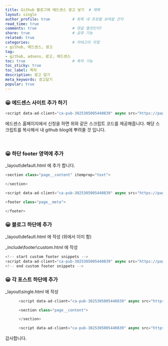 ```yaml
---
title: Github 블로그에 에드센스 광고 넣기  # 제목
layout: single                
author_profile: true          # 좌측 내 프로필 보여질 건지
read_time: true
comments: true                # 댓글 열것인지?
share: true                   # 공유 기능 
related: true
categories:                   # 카테고리 지정
- github, 애드센스, 광고
tag:
- github, adsens, 광고, 애드센스
toc: true                     # 목차 기능 
toc_sticky: true
toc_label: 목차  
description: 광고 달기
meta_keywords: 광고달기
popular: true
---
```




### 😀 에드센스 사이트 추가 하기

```javaScript
<script data-ad-client="ca-pub-3025305005440839" async src="https://pagead2.googlesyndication.com/pagead/js/adsbygoogle.js"></script>
```
에드센스 홈페이지에서 신청을 하면 위와 같은 스크립트 코드를 제공해줍니다.
해당 스크립트를 복사해서 내 github blog에 뿌려줄 것 입니다.

<br/>

### 😀 하단 footer 영역에 추가
_layout\default.html 에 추가 합니다.
```javascript
<section class="page__content" itemprop="text">

</section>

<script data-ad-client="ca-pub-3025305005440839" async src="https://pagead2.googlesyndication.com/pagead/js/adsbygoogle.js"></script>

<footer class="page__meta">

</footer>
```

### 😀 블로그 하단에 추가
_layout\default.html 에 작성 (위에서 이미 함)

_include\footer\custom.html 에 작성
```js
<!-- start custom footer snippets -->
<script data-ad-client="ca-pub-3025305005440839" async src="https://pagead2.googlesyndication.com/pagead/js/adsbygoogle.js"></script>
<!-- end custom footer snippets -->
```


### 😀 각 포스트 하단에 추가
_layout\single.html 에 작성
```js
      <script data-ad-client="ca-pub-3025305005440839" async src="https://pagead2.googlesyndication.com/pagead/js/adsbygoogle.js"></script>

      <section class="page__content">

      </section>

      <script data-ad-client="ca-pub-3025305005440839" async src="https://pagead2.googlesyndication.com/pagead/js/adsbygoogle.js"></script>
```


감사합니다.